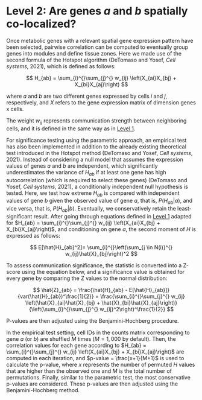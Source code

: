 # Level 2: Are genes *a* and *b* spatially co-localized?

Once metabolic genes with a relevant spatial gene expression pattern have been selected, pairwise correlation can be computed to eventually group genes into modules and define tissue zones. Here we made use of the second formula of the Hotspot algorithm (DeTomaso and Yosef, _Cell systems_, 2021), which is defined as follows:

$$ H_{ab} = \sum_{i}^{}\sum_{j}^{} w_{ij} \left(X_{ai}X_{bj} + X_{bi}X_{aj}\right) $$

where _a_ and _b_ are two different genes expressed by cells _i_ and _j_, respectively, and _X_ refers to the gene expression matrix of dimension genes x cells.

The weight $w_{ij}$ represents communication strength between neighboring cells, and it is defined in the same way as in [Level 1](level_1.md).

For significance testing using the parametric approach, an empirical test has also been implemented in addition to the already existing theoretical test introduced in the Hotspot method (DeTomaso and Yosef, _Cell systems_, 2021). Instead of considering a null model that assumes the expression values of genes _a_ and _b_ are independent, which significantly underestimates the variance of $H_{ab}$ if at least one gene has high autocorrelation (which is required to select these genes) (DeTomaso and Yosef, _Cell systems_, 2021), a conditionally independent null hypothesis is tested. Here, we test how extreme $H_{ab}$ is compared with independent values of gene _b_ given the observed value of gene _a_, that is, $P(H_{ab}|a)$, and vice versa, that is, $P(H_{ab}|b)$. Eventually, we conservatively retain the least-significant result.
After going through equations defined in [Level 1](level_1.md) adapted for $H_{ab} = \sum_{i}^{}\sum_{j}^{} w_{ij} \left(X_{ai}X_{bj} + X_{bi}X_{aj}\right)$, and conditioning on gene _a_, the second moment of _H_ is expressed as follows:

$$ E[\hat{H}_{ab}^2]= \sum_{i}^{}\left(\sum_{j \in N(i)}^{} w_{ij}\hat{X}_{bj}\right)^2 $$

To assess communication significance, the statistic is converted into a Z-score using the equation below, and a significance value is obtained for every gene by comparing the Z values to the normal distribution:

$$ \hat{Z}_{ab} = \frac{\hat{H}_{ab} - E[\hat{H}_{ab}]}{var(\hat{H}_{ab})^\frac{1}{2}} = \frac{\sum_{i}^{}\sum_{j}^{} w_{ij} \left(\hat{X}_{ai}\hat{X}_{bj} + \hat{X}_{bi}\hat{X}_{aj}\right)}{\left(\sum_{i}^{}\sum_{j}^{} w_{ij}^2\right)^\frac{1}{2}} $$

P-values are then adjusted using the Benjamini-Hochberg procedure.

In the empirical test setting, cell IDs in the counts matrix corresponding to gene _a_ (or _b_) are shuffled _M_ times ($M=1,000$ by default). Then, the correlation values for each gene according to $H_{ab} = \sum_{i}^{}\sum_{j}^{} w_{ij} \left(X_{ai}X_{bj} + X_{bi}X_{aj}\right)$ are computed in each iteration, and $p-value = \frac{x+1}{M+1}$ is used to calculate the p-value, where _x_ represents the number of permuted _H_ values that are higher than the observed one and _M_ is the total number of permutations. Finally, similar to the parametric test, the most conservative p-values are considered. These p-values are then adjusted using the Benjamini-Hochberg method.
